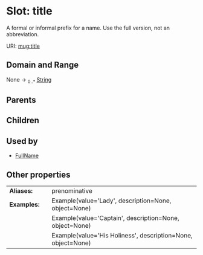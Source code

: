 
# Slot: title


A formal or informal prefix for a name. Use the full version, not an abbreviation.

URI: [mug:title](https://w3id.org/caufieldjh-in-space/mug_schemas/title)


## Domain and Range

None &#8594;  <sub>0..\*</sub> [String](types/String.md)

## Parents


## Children


## Used by

 * [FullName](FullName.md)

## Other properties

|  |  |  |
| --- | --- | --- |
| **Aliases:** | | prenominative |
| **Examples:** | | Example(value='Lady', description=None, object=None) |
|  | | Example(value='Captain', description=None, object=None) |
|  | | Example(value='His Holiness', description=None, object=None) |


